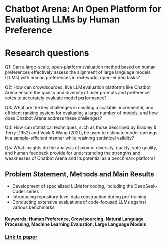 # Chatbot Arena: An Open Platform for Evaluating LLMs by Human Preference

# Research questions
Q1: Can a large-scale, open-platform evaluation method based on human preferences effectively assess the alignment of large language models (LLMs) with human preferences in real-world, open-ended tasks?

Q2: How can crowdsourced, live LLM evaluation platforms like Chatbot Arena ensure the quality and diversity of user prompts and preference votes to accurately evaluate model performance? 

Q3: What are the key challenges in creating a scalable, incremental, and efficient ranking system for evaluating a large number of models, and how does Chatbot Arena address these challenges?

Q4: How can statistical techniques, such as those described by Bradley & Terry (1952) and Vovk & Wang (2021), be used to estimate model rankings in a sample-efficient manner while retaining statistical validity?

Q5: What insights do the analysis of prompt diversity, quality, vote quality, and human feedback provide for understanding the strengths and weaknesses of Chatbot Arena and its potential as a benchmark platform?

## Problem Statement, Methods and Main Results

* Development of specialized LLMs for coding, including the DeepSeek-Coder series
* Introducing repository-level data construction during pre-training
* Conducting extensive evaluations of code-focused LLMs against various benchmarks

#### Keywords: Human Preference, Crowdsourcing, Natural Language Processing, Machine Learning Evaluation, Large Language Models


### [Link to paper](https://arxiv.org/abs/2403.04132v1)
